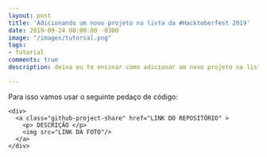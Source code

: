 ```yaml
---
layout: post
title: 'Adicionando um novo projeto na lista da #Hacktoberfest 2019'
date: 2019-09-24 08:00:00 -0300
image: "/images/tutorial.png"
tags:
- tutorial
comments: true
description: deixa eu te ensinar como adicionar um novo projeto na lista de 2019

---
```

Para isso vamos usar o seguinte pedaço de código:

    <div>
      <a class="github-project-share" href="LINK DO REPOSITÓRIO" >
        <p> DESCRIÇÃO </p>
        <img src="LINK DA FOTO"/>
      </a>
    </div>